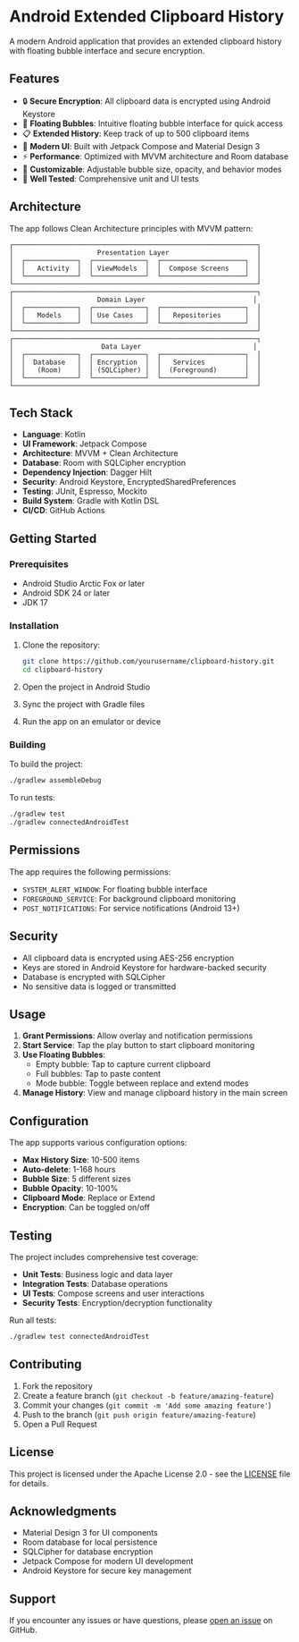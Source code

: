 # Android Extended Clipboard History

A modern Android application that provides an extended clipboard history with floating bubble interface and secure encryption.

## Features

- 🔒 **Secure Encryption**: All clipboard data is encrypted using Android Keystore
- 📱 **Floating Bubbles**: Intuitive floating bubble interface for quick access
- 📋 **Extended History**: Keep track of up to 500 clipboard items
- 🎨 **Modern UI**: Built with Jetpack Compose and Material Design 3
- ⚡ **Performance**: Optimized with MVVM architecture and Room database
- 🔧 **Customizable**: Adjustable bubble size, opacity, and behavior modes
- 🧪 **Well Tested**: Comprehensive unit and UI tests

## Architecture

The app follows Clean Architecture principles with MVVM pattern:

```
┌─────────────────────────────────────────────────────────────┐
│                     Presentation Layer                      │
│  ┌─────────────┐  ┌─────────────┐  ┌─────────────────────┐  │
│  │   Activity  │  │ ViewModels  │  │  Compose Screens    │  │
│  └─────────────┘  └─────────────┘  └─────────────────────┘  │
└─────────────────────────────────────────────────────────────┘
┌─────────────────────────────────────────────────────────────┐
│                     Domain Layer                           │
│  ┌─────────────┐  ┌─────────────┐  ┌─────────────────────┐  │
│  │   Models    │  │ Use Cases   │  │   Repositories      │  │
│  └─────────────┘  └─────────────┘  └─────────────────────┘  │
└─────────────────────────────────────────────────────────────┘
┌─────────────────────────────────────────────────────────────┐
│                      Data Layer                            │
│  ┌─────────────┐  ┌─────────────┐  ┌─────────────────────┐  │
│  │  Database   │  │ Encryption  │  │   Services          │  │
│  │   (Room)    │  │ (SQLCipher) │  │  (Foreground)       │  │
│  └─────────────┘  └─────────────┘  └─────────────────────┘  │
└─────────────────────────────────────────────────────────────┘
```

## Tech Stack

- **Language**: Kotlin
- **UI Framework**: Jetpack Compose
- **Architecture**: MVVM + Clean Architecture
- **Database**: Room with SQLCipher encryption
- **Dependency Injection**: Dagger Hilt
- **Security**: Android Keystore, EncryptedSharedPreferences
- **Testing**: JUnit, Espresso, Mockito
- **Build System**: Gradle with Kotlin DSL
- **CI/CD**: GitHub Actions

## Getting Started

### Prerequisites

- Android Studio Arctic Fox or later
- Android SDK 24 or later
- JDK 17

### Installation

1. Clone the repository:
   ```bash
   git clone https://github.com/yourusername/clipboard-history.git
   cd clipboard-history
   ```

2. Open the project in Android Studio

3. Sync the project with Gradle files

4. Run the app on an emulator or device

### Building

To build the project:

```bash
./gradlew assembleDebug
```

To run tests:

```bash
./gradlew test
./gradlew connectedAndroidTest
```

## Permissions

The app requires the following permissions:

- `SYSTEM_ALERT_WINDOW`: For floating bubble interface
- `FOREGROUND_SERVICE`: For background clipboard monitoring
- `POST_NOTIFICATIONS`: For service notifications (Android 13+)

## Security

- All clipboard data is encrypted using AES-256 encryption
- Keys are stored in Android Keystore for hardware-backed security
- Database is encrypted with SQLCipher
- No sensitive data is logged or transmitted

## Usage

1. **Grant Permissions**: Allow overlay and notification permissions
2. **Start Service**: Tap the play button to start clipboard monitoring
3. **Use Floating Bubbles**: 
   - Empty bubble: Tap to capture current clipboard
   - Full bubbles: Tap to paste content
   - Mode bubble: Toggle between replace and extend modes
4. **Manage History**: View and manage clipboard history in the main screen

## Configuration

The app supports various configuration options:

- **Max History Size**: 10-500 items
- **Auto-delete**: 1-168 hours
- **Bubble Size**: 5 different sizes
- **Bubble Opacity**: 10-100%
- **Clipboard Mode**: Replace or Extend
- **Encryption**: Can be toggled on/off

## Testing

The project includes comprehensive test coverage:

- **Unit Tests**: Business logic and data layer
- **Integration Tests**: Database operations
- **UI Tests**: Compose screens and user interactions
- **Security Tests**: Encryption/decryption functionality

Run all tests:
```bash
./gradlew test connectedAndroidTest
```

## Contributing

1. Fork the repository
2. Create a feature branch (`git checkout -b feature/amazing-feature`)
3. Commit your changes (`git commit -m 'Add some amazing feature'`)
4. Push to the branch (`git push origin feature/amazing-feature`)
5. Open a Pull Request

## License

This project is licensed under the Apache License 2.0 - see the [LICENSE](LICENSE) file for details.

## Acknowledgments

- Material Design 3 for UI components
- Room database for local persistence
- SQLCipher for database encryption
- Jetpack Compose for modern UI development
- Android Keystore for secure key management

## Support

If you encounter any issues or have questions, please [open an issue](https://github.com/yourusername/clipboard-history/issues) on GitHub.
